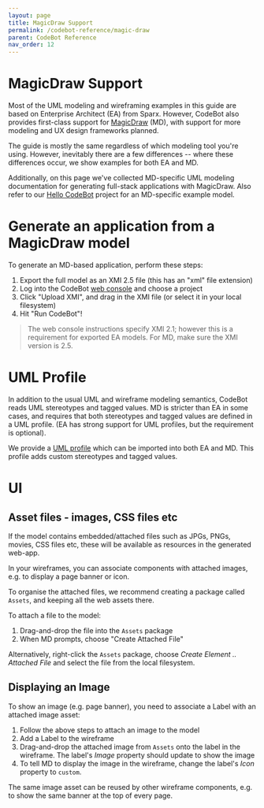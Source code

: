 ```yaml
---
layout: page
title: MagicDraw Support
permalink: /codebot-reference/magic-draw
parent: CodeBot Reference
nav_order: 12
---
```



# MagicDraw Support

Most of the UML modeling and wireframing examples in this guide are based on Enterprise Architect (EA) from Sparx. However, CodeBot also provides first-class support for [MagicDraw](https://www.3ds.com/products-services/catia/products/no-magic/) (MD), with support for more modeling and UX design frameworks planned.

The guide is mostly the same regardless of which modeling tool you're using. However, inevitably there are a few differences -- where these differences occur, we show examples for both EA and MD.

Additionally, on this page we've collected MD-specific UML modeling documentation for generating full-stack applications with MagicDraw. Also refer to our [Hello CodeBot](../codegen-process-guide/hello-codebot-project) project for an MD-specific example model.

# Generate an application from a MagicDraw model

To generate an MD-based application, perform these steps:

1. Export the full model as an XMI 2.5 file (this has an "xml" file extension)
2. Log into the CodeBot [web console](https://parallelagile.net/) and choose a project
3. Click "Upload XMI", and drag in the XMI file (or select it in your local filesystem)
4. Hit "Run CodeBot"!

> The web console instructions specify XMI 2.1; however this is a requirement for exported EA models. For MD, make sure the XMI version is 2.5.

# UML Profile

In addition to the usual UML and wireframe modeling semantics, CodeBot reads UML stereotypes and tagged values. MD is stricter than EA in some cases, and requires that both stereotypes and tagged values are defined in a UML profile. (EA has strong support for UML profiles, but the requirement is optional).

We provide a [UML profile](uml-profile) which can be imported into both EA and MD. This profile adds custom stereotypes and tagged values.

# UI

## Asset files - images, CSS files etc

If the model contains embedded/attached files such as JPGs, PNGs, movies, CSS files etc, these will be available as resources in the generated web-app.

In your wireframes, you can associate components with attached images, e.g. to display a page banner or icon.

To organise the attached files, we recommend creating a package called `Assets`, and keeping all the web assets there.

To attach a file to the model:

1. Drag-and-drop the file into the `Assets` package
2. When MD prompts, choose "Create Attached File"

Alternatively, right-click the `Assets` package, choose *Create Element .. Attached File* and select the file from the local filesystem.

## Displaying an Image

To show an image (e.g. page banner), you need to associate a Label with an attached image asset:

1. Follow the above steps to attach an image to the model
2. Add a Label to the wireframe
3. Drag-and-drop the attached image from `Assets` onto the label in the wireframe. The label's *Image* property should update to show the image
4. To tell MD to display the image in the wireframe, change the label's *Icon* property to `custom`.

The same image asset can be reused by other wireframe components, e.g. to show the same banner at the top of every page.
 